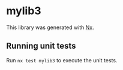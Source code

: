 # mylib3

This library was generated with [Nx](https://nx.dev).

## Running unit tests

Run `nx test mylib3` to execute the unit tests.
